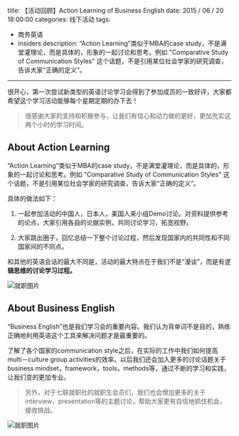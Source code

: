 title: 【活动回顾】Action Learning of Business English
date: 2015 / 06 / 20 18:00:00
categories: 线下活动
tags:
- 商务英语
- insiders
description: “Action Learning”类似于MBA的case study，不是满堂灌理论，而是具体的，形象的一起讨论和思考。例如 "Comparative Study of Communication Styles" 这个话题，不是引用某位社会学家的研究调查，告诉大家“正确的定义”。
            
---

很开心，第一次尝试新类型的英语讨论学习会得到了参加成员的一致好评，大家都希望这个学习活动能够每个星期定期的办下去！

> 很感谢大家的支持和积极参与，让我们有信心和动力做的更好，更加充实这两个小时的学习时间。

## About Action Learning

“Action Learning”类似于MBA的case study，不是满堂灌理论，而是具体的，形象的一起讨论和思考。例如 "Comparative Study of Communication Styles" 这个话题，不是引用某位社会学家的研究调查，告诉大家“正确的定义”。

具体的做法如下：

1. 一起参加活动的中国人，日本人，美国人来小组Demo讨论。对资料提供参考的论点，大家引用各自的论据实例，共同讨论学习，拓宽视野。

2. 大家跳出圈子，回忆总结一下整个讨论过程，然后发现国家内的共同性和不同国家间的不同点。

和其他的英语会话的最大不同是，活动的最大特点在于我们不是“漫谈”，而是有逻**辑思维的讨论学习过程。**

![就职图片](http://wx2.sinaimg.cn/mw690/a9a40e85ly1fizhy03bwtj20tn0goadw.jpg)

## About Business English

“Business English”也是我们学习会的重要内容。我们认为背单词不是目的，熟练正确地利用英语这个工具来解决问题才是最重要的。

了解了各个国家的communication style之后，在实际的工作中我们如何提高multi－culture group activities的效率。以后我们还会加入更多的讨论话题关于business mindset，framework，tools，methods等，通过不断的学习和实践，让我们变的更加专业。

> 另外，对于七联就职社的就职生会员们，我们也会增加更多的关于interview，presentation等的主题讨论，帮助大家更有自信地抓住机会，接收挑战。

![就职图片](http://wx1.sinaimg.cn/mw690/a9a40e85ly1fizhy2gfh2j20tn0go0zb.jpg)

